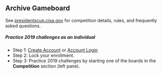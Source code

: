 <div class="text-center">
    <div class="card p-0">
        <div class="card-body">
            <div class="row">
                <div class="col text-left">
                    <h2>Archive Gameboard</h2>
                    <p>See <a href="/">presidentscup.cisa.gov</a> for competition details, rules, and frequently asked
                        questions.</p>
                </div>
            </div>
        </div>
    </div>
</div>

<div class="row">
    <div class="col-12">
        <h5>Practice 2019 challenges as an individual</h5>
        <ul class="list-unstyled">
            <li class="pb-2">Step 1: <a
                    href="/id/account/register?returnUrl=https%3A%2F%2Fpresidentscup.cisa.gov%2Fgb%2Farchive"
                    class="btn btn-md btn-success-alt text-uppercase m-2">Create Account</a> or <a
                    href="/id/account/login?returnUrl=https%3A%2F%2Fpresidentscup.cisa.gov%2Fgb%2Farchive"
                    class="btn btn-md btn-success-alt text-uppercase m-2">Account Login</a></li>
            <li class="pb-2">Step 2: Lock your enrollment.</li>
            <li class="pb-2">Step 3: Practice 2019 challenges by starting one of the boards in the <strong>Competition</strong> section (left pane).</li>
        </ul>
    </div>
</div>